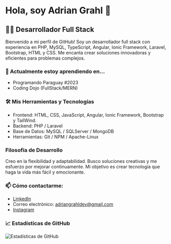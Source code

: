 # Hola, soy Adrian Grahl 👋

## 👨‍💻 Desarrollador Full Stack

Bienvenido a mi perfil de GitHub! Soy un desarrollador full stack con experiencia en PHP, MySQL, TypeScript, Angular, Ionic Framework, Laravel, Bootstrap, HTML y CSS. Me encanta crear soluciones innovadoras y eficientes para problemas complejos.

### 🌱 Actualmente estoy aprendiendo en...
- Programando Paraguay #2023
- Coding Dojo (FullStack/MERN)

### 🛠️ Mis Herramientas y Tecnologías
- Frontend: HTML, CSS, JavaScript, Angular, Ionic Framework, Bootstrap y TailWind.
- Backend: PHP / Laravel
- Base de Datos: MySQL / SQLServer / MongoDB
- Herramientas: Git / NPM / Apache-Linux

### Filosofía de Desarrollo
Creo en la flexibilidad y adaptabilidad. Busco soluciones creativas y me esfuerzo por mejorar continuamente. Mi objetivo es crear tecnología que haga la vida más fácil y emocionante.

### 📫 Cómo contactarme:
- [LinkedIn](https://www.linkedin.com/in/adriangrahl)
- Correo electrónico: adriangrahldev@gmail.com
- [Instagram](https://www.instagram.com/adriangrahl.dev)

### 📈 Estadísticas de GitHub
![Estadísticas de GitHub](https://github-readme-stats.vercel.app/api?username=adriangrahldev&show_icons=true)

